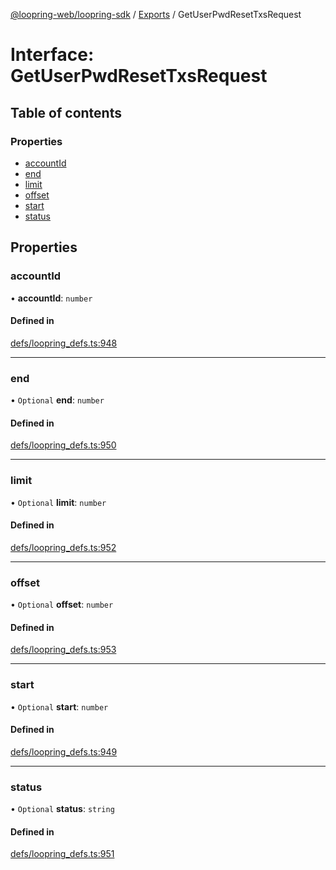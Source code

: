 [@loopring-web/loopring-sdk](../README.md) / [Exports](../modules.md) / GetUserPwdResetTxsRequest

# Interface: GetUserPwdResetTxsRequest

## Table of contents

### Properties

- [accountId](GetUserPwdResetTxsRequest.md#accountid)
- [end](GetUserPwdResetTxsRequest.md#end)
- [limit](GetUserPwdResetTxsRequest.md#limit)
- [offset](GetUserPwdResetTxsRequest.md#offset)
- [start](GetUserPwdResetTxsRequest.md#start)
- [status](GetUserPwdResetTxsRequest.md#status)

## Properties

### accountId

• **accountId**: `number`

#### Defined in

[defs/loopring_defs.ts:948](https://github.com/Loopring/loopring_sdk/blob/c031084/src/defs/loopring_defs.ts#L948)

___

### end

• `Optional` **end**: `number`

#### Defined in

[defs/loopring_defs.ts:950](https://github.com/Loopring/loopring_sdk/blob/c031084/src/defs/loopring_defs.ts#L950)

___

### limit

• `Optional` **limit**: `number`

#### Defined in

[defs/loopring_defs.ts:952](https://github.com/Loopring/loopring_sdk/blob/c031084/src/defs/loopring_defs.ts#L952)

___

### offset

• `Optional` **offset**: `number`

#### Defined in

[defs/loopring_defs.ts:953](https://github.com/Loopring/loopring_sdk/blob/c031084/src/defs/loopring_defs.ts#L953)

___

### start

• `Optional` **start**: `number`

#### Defined in

[defs/loopring_defs.ts:949](https://github.com/Loopring/loopring_sdk/blob/c031084/src/defs/loopring_defs.ts#L949)

___

### status

• `Optional` **status**: `string`

#### Defined in

[defs/loopring_defs.ts:951](https://github.com/Loopring/loopring_sdk/blob/c031084/src/defs/loopring_defs.ts#L951)
